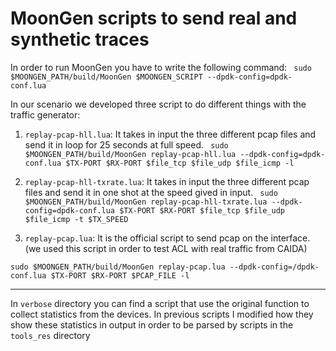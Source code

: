 # MoonGen scripts to send real and synthetic traces

In order to run MoonGen you have to write the following command:
` sudo $MOONGEN_PATH/build/MoonGen $MOONGEN_SCRIPT --dpdk-config=dpdk-conf.lua`

In our scenario we developed three script to do different things with the traffic generator:
1. `replay-pcap-hll.lua`: It takes in input the three different pcap files and send it in loop for 25 seconds at full speed. 
`` sudo $MOONGEN_PATH/build/MoonGen replay-pcap-hll.lua --dpdk-config=dpdk-conf.lua $TX-PORT $RX-PORT $file_tcp $file_udp $file_icmp -l``

2. `replay-pcap-hll-txrate.lua`: It takes in input the three different pcap files and send it in one shot at the speed gived in input. 
`` sudo $MOONGEN_PATH/build/MoonGen replay-pcap-hll-txrate.lua --dpdk-config=dpdk-conf.lua $TX-PORT $RX-PORT $file_tcp $file_udp $file_icmp -t $TX_SPEED``


3. `replay-pcap.lua`: It is the official script to send pcap on the interface. (we used this script in order to test ACL with real traffic from CAIDA)

`` sudo $MOONGEN_PATH/build/MoonGen replay-pcap.lua --dpdk-config=/dpdk-conf.lua $TX-PORT $RX-PORT $PCAP_FILE -l ``



-------

In `verbose` directory you can find a script that use the original function to collect statistics from the devices. In previous scripts I modified how they show these statistics in output in order to be parsed by scripts in the `tools_res` directory

